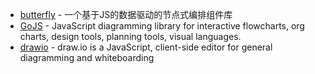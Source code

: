 - [butterfly](https://github.com/alibaba/butterfly) - 一个基于JS的数据驱动的节点式编排组件库
- [GoJS](https://github.com/NorthwoodsSoftware/GoJS) - JavaScript diagramming library for interactive flowcharts, org charts, design tools, planning tools, visual languages.
- [drawio](https://github.com/jgraph/drawio) - draw.io is a JavaScript, client-side editor for general diagramming and whiteboarding
